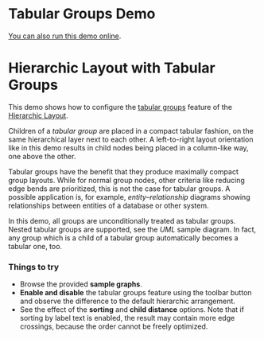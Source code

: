 <!--
 //////////////////////////////////////////////////////////////////////////////
 // @license
 // This file is part of yFiles for HTML 2.5.0.3.
 // Use is subject to license terms.
 //
 // Copyright (c) 2000-2023 by yWorks GmbH, Vor dem Kreuzberg 28,
 // 72070 Tuebingen, Germany. All rights reserved.
 //
 //////////////////////////////////////////////////////////////////////////////
-->
# Tabular Groups Demo

[You can also run this demo online](https://live.yworks.com/demos/layout/tabular-groups/index.html).

# Hierarchic Layout with Tabular Groups

This demo shows how to configure the [tabular groups](https://docs.yworks.com/yfileshtml/#/api/HierarchicLayoutData#tabularGroups) feature of the [Hierarchic Layout](https://docs.yworks.com/yfileshtml/#/api/HierarchicLayout).

Children of a _tabular group_ are placed in a compact tabular fashion, on the same hierarchical layer next to each other. A left-to-right layout orientation like in this demo results in child nodes being placed in a column-like way, one above the other.

Tabular groups have the benefit that they produce maximally compact group layouts. While for normal group nodes, other criteria like reducing edge bends are prioritized, this is not the case for tabular groups. A possible application is, for example, _entity–relationship_ diagrams showing relationships between entities of a database or other system.

In this demo, all groups are unconditionally treated as tabular groups. Nested tabular groups are supported, see the _UML_ sample diagram. In fact, any group which is a child of a tabular group automatically becomes a tabular one, too.

### Things to try

- Browse the provided **sample graphs**.
- **Enable and disable** the tabular groups feature using the toolbar button and observe the difference to the default hierarchic arrangement.
- See the effect of the **sorting** and **child distance** options. Note that if sorting by label text is enabled, the result may contain more edge crossings, because the order cannot be freely optimized.
